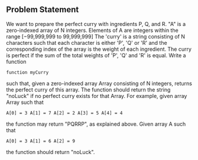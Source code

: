 ## Problem Statement
We want to prepare the perfect curry with ingredients P, Q, and R.
"A" is a zero-indexed array of N integers.
Elements of A are integers within the range [−99,999,999 to 99,999,999]
The 'curry' is a string consisting of N characters such that each character is either 'P', 'Q' or 'R' and the
corresponding index of the array is the weight of each ingredient.
The curry is perfect if the sum of the total weights of 'P', 'Q' and 'R' is equal.
Write a function

` function myCurry `

such that, given a zero-indexed array Array consisting of N integers, returns the perfect curry of this array.
The function should return the string "noLuck" if no perfect curry exists for that Array.
For example, given array Array such that

` A[0] = 3 A[1] = 7 A[2] = 2 A[3] = 5 A[4] = 4 `

the function may return "PQRRP", as explained above. Given array A such that

` A[0] = 3 A[1] = 6 A[2] = 9 `

the function should return "noLuck".